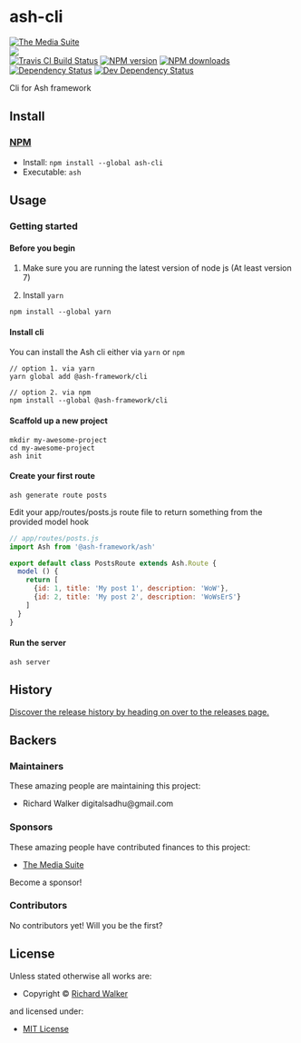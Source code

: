 <!-- TITLE/ -->

<h1>ash-cli</h1>

<!-- /TITLE -->


<!-- BADGES/ -->

<span class="badge-badge"><a href="https://mediasuite.co.nz" title="The Media Suite"><img src="https://mediasuite.co.nz/ms-badge.png" alt="The Media Suite" /></a></span>
<br class="badge-separator" />
<span class="badge-badge"><a href="https://nodei.co/npm/cli"><img src="https://nodei.co/npm/cli.png?downloads=true&stars=true" /></a></span>
<br class="badge-separator" />
<span class="badge-travisci"><a href="http://travis-ci.org/ash-framework/cli" title="Check this project's build status on TravisCI"><img src="https://img.shields.io/travis/ash-framework/cli/master.svg" alt="Travis CI Build Status" /></a></span>
<span class="badge-npmversion"><a href="https://npmjs.org/package/ash-cli" title="View this project on NPM"><img src="https://img.shields.io/npm/v/ash-cli.svg" alt="NPM version" /></a></span>
<span class="badge-npmdownloads"><a href="https://npmjs.org/package/ash-cli" title="View this project on NPM"><img src="https://img.shields.io/npm/dm/ash-cli.svg" alt="NPM downloads" /></a></span>
<span class="badge-daviddm"><a href="https://david-dm.org/ash-framework/cli" title="View the status of this project's dependencies on DavidDM"><img src="https://img.shields.io/david/ash-framework/cli.svg" alt="Dependency Status" /></a></span>
<span class="badge-daviddmdev"><a href="https://david-dm.org/ash-framework/cli#info=devDependencies" title="View the status of this project's development dependencies on DavidDM"><img src="https://img.shields.io/david/dev/ash-framework/cli.svg" alt="Dev Dependency Status" /></a></span>

<!-- /BADGES -->


<!-- DESCRIPTION/ -->

Cli for Ash framework

<!-- /DESCRIPTION -->


<!-- INSTALL/ -->

<h2>Install</h2>

<a href="https://npmjs.com" title="npm is a package manager for javascript"><h3>NPM</h3></a><ul>
<li>Install: <code>npm install --global ash-cli</code></li>
<li>Executable: <code>ash</code></li></ul>

<!-- /INSTALL -->


## Usage

### Getting started

#### Before you begin

1. Make sure you are running the latest version of node js (At least version 7)

2. Install `yarn`
```
npm install --global yarn
```

#### Install cli

You can install the Ash cli either via `yarn` or `npm`

```
// option 1. via yarn
yarn global add @ash-framework/cli
```

```
// option 2. via npm
npm install --global @ash-framework/cli
```

#### Scaffold up a new project
```
mkdir my-awesome-project
cd my-awesome-project
ash init
```

#### Create your first route
```
ash generate route posts
```

Edit your app/routes/posts.js route file to return something from the provided model 
hook

```js
// app/routes/posts.js
import Ash from '@ash-framework/ash'

export default class PostsRoute extends Ash.Route {
  model () {
    return [
      {id: 1, title: 'My post 1', description: 'WoW'},
      {id: 2, title: 'My post 2', description: 'WoWsErS'}
    ]
  }
}
```

#### Run the server

```
ash server
```

<!-- HISTORY/ -->

<h2>History</h2>

<a href="https://github.com/ash-framework/cli/releases">Discover the release history by heading on over to the releases page.</a>

<!-- /HISTORY -->


<!-- BACKERS/ -->

<h2>Backers</h2>

<h3>Maintainers</h3>

These amazing people are maintaining this project:

<ul><li>Richard Walker digitalsadhu@gmail.com</li></ul>

<h3>Sponsors</h3>

These amazing people have contributed finances to this project:

<ul><li><a href="http://mediasuite.co.nz">The Media Suite</a></li></ul>

Become a sponsor!



<h3>Contributors</h3>

No contributors yet! Will you be the first?



<!-- /BACKERS -->


<!-- LICENSE/ -->

<h2>License</h2>

Unless stated otherwise all works are:

<ul><li>Copyright &copy; <a href="http://ash-framework.com">Richard Walker</a></li></ul>

and licensed under:

<ul><li><a href="http://spdx.org/licenses/MIT.html">MIT License</a></li></ul>

<!-- /LICENSE -->
